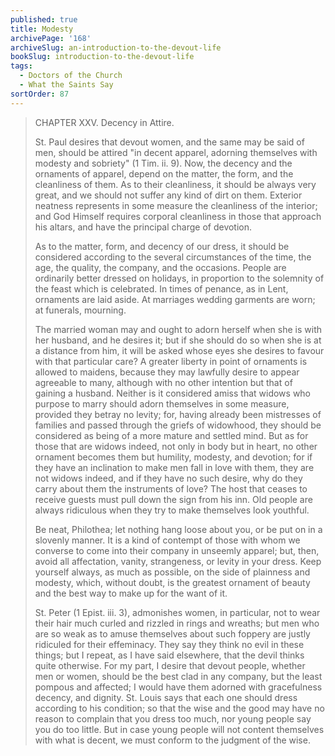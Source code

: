 ```yaml
---
published: true
title: Modesty
archivePage: '168'
archiveSlug: an-introduction-to-the-devout-life
bookSlug: introduction-to-the-devout-life
tags:
  - Doctors of the Church
  - What the Saints Say
sortOrder: 87
---
```


> CHAPTER XXV. Decency in Attire.
> 
> St. Paul desires that devout women, and the same may be said of men, should be attired "in decent apparel, adorning themselves with modesty and sobriety" (1 Tim. ii. 9). Now, the decency and the ornaments of apparel, depend on the matter, the form, and the cleanliness of them. As to their cleanliness, it should be always very great, and we should not suffer any kind of dirt on them. Exterior neatness represents in some measure the cleanliness of the interior; and God Himself requires corporal cleanliness in those that approach his altars, and have the principal charge of devotion.
> 
> As to the matter, form, and decency of our dress, it should be considered according to the several circumstances of the time, the age, the quality, the company, and the occasions. People are ordinarily better dressed on holidays, in proportion to the solemnity of the feast which is celebrated. In times of penance, as in Lent, ornaments are laid aside. At marriages wedding garments are worn; at funerals, mourning.
> 
> The married woman may and ought to adorn herself when she is with her husband, and he desires it; but if she should do so when she is at a distance from him, it will be asked whose eyes she desires to favour with that particular care? A greater liberty in point of ornaments is allowed to maidens, because they may lawfully desire to appear agreeable to many, although with no other intention but that of gaining a husband. Neither is it considered amiss that widows who purpose to marry should adorn themselves in some measure, provided they betray no levity; for, having already been mistresses of families and passed through the griefs of widowhood, they should be considered as being of a more mature and settled mind. But as for those that are widows indeed, not only in body but in heart, no other ornament becomes them but humility, modesty, and devotion; for if they have an inclination to make men fall in love with them, they are not widows indeed, and if they have no such desire, why do they carry about them the instruments of love? The host that ceases to receive guests must pull down the sign from his inn. Old people are always ridiculous when they try to make themselves look youthful.
> 
> Be neat, Philothea; let nothing hang loose about you, or be put on in a slovenly manner. It is a kind of contempt of those with whom we converse to come into their company in unseemly apparel; but, then, avoid all affectation, vanity, strangeness, or levity in your dress. Keep yourself always, as much as possible, on the side of plainness and modesty, which, without doubt, is the greatest ornament of beauty and the best way to make up for the want of it.
> 
> St. Peter (1 Epist. iii. 3), admonishes women, in particular, not to wear their hair much curled and rizzled in rings and wreaths; but men who are so weak as to amuse themselves about such foppery are justly ridiculed for their effeminacy. They say they think no evil in these things; but I repeat, as I have said elsewhere, that the devil thinks quite otherwise. For my part, I desire that devout people, whether men or women, should be the best clad in any company, but the least pompous and affected; I would have them adorned with gracefulness decency, and dignity. St. Louis says that each one should dress according to his condition; so that the wise and the good may have no reason to complain that you dress too much, nor young people say you do too little. But in case young people will not content themselves with what is decent, we must conform to the judgment of the wise.
